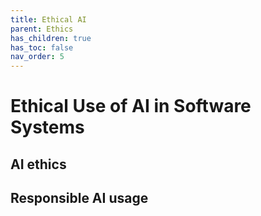 ```yaml
---
title: Ethical AI
parent: Ethics
has_children: true
has_toc: false
nav_order: 5
---
```



# Ethical Use of AI in Software Systems

## AI ethics

## Responsible AI usage
